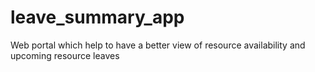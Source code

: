 # leave_summary_app
Web portal which help to have a better view of resource availability and upcoming resource leaves
